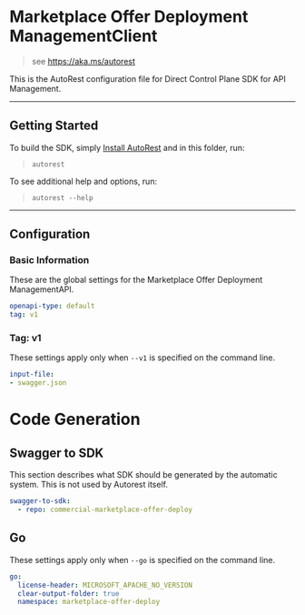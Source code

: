 # Marketplace Offer Deployment ManagementClient
    
> see https://aka.ms/autorest

This is the AutoRest configuration file for Direct Control Plane SDK for API Management.



---
## Getting Started 
To build the SDK, simply [Install AutoRest](https://aka.ms/autorest/install) and in this folder, run:

> `autorest`

To see additional help and options, run:

> `autorest --help`
---

## Configuration



### Basic Information 
These are the global settings for the Marketplace Offer Deployment ManagementAPI.

``` yaml
openapi-type: default
tag: v1
```

### Tag: v1

These settings apply only when `--v1` is specified on the command line.

``` yaml
input-file:
- swagger.json
```

# Code Generation

## Swagger to SDK

This section describes what SDK should be generated by the automatic system.
This is not used by Autorest itself.

``` yaml $(swagger-to-sdk)
swagger-to-sdk:
  - repo: commercial-marketplace-offer-deploy
```

## Go

These settings apply only when `--go` is specified on the command line.

``` yaml $(go)
go:
  license-header: MICROSOFT_APACHE_NO_VERSION
  clear-output-folder: true
  namespace: marketplace-offer-deploy
```
